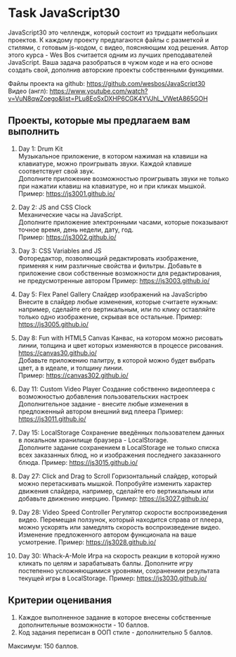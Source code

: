 # Task JavaScript30

JavaScript30 это челлендж, который состоит из тридцати небольших проектов. К каждому проекту предлагаются файлы с разметкой и стилями, с готовым js-кодом, с видео, поясняющим ход решения.  Автор этого курса - Wes Bos считается одним из лучших преподавателей JavaScript.
Ваша задача разобраться в чужом коде и на его основе создать свой, дополнив авторские проекты собственными функциями.

Файлы проекта на github: https://github.com/wesbos/JavaScript30  
Видео (англ): https://www.youtube.com/watch?v=VuN8qwZoego&list=PLu8EoSxDXHP6CGK4YVJhL_VWetA865GOH

## Проекты, которые мы предлагаем вам выполнить

1. Day 1: Drum Kit  
Музыкальное приложение, в котором нажимая на клавиши на клавиатуре, можно проигрывать звуки. Каждой клавише соответствует свой звук.    
Дополните приложение возможностью проигрывать звуки не только при нажатии клавиш на клавиатуре, но и при кликах мышкой.  
Пример: https://js3001.github.io/  

2. Day 2: JS and CSS Clock  
Механические часы на JavaScript.  
Дополните приложение электронными часами, которые показывают точное время, день недели, дату, год.  
Пример: https://js3002.github.io/

3. Day 3: CSS Variables and JS  
Фоторедактор, позволяющий редактировать изображение, применяя к ним различные свойства и фильтры.
Добавьте в приложение свои собственные возможности для редактирования, не предусмотренные автором
Пример: https://js3003.github.io/

4. Day 5: Flex Panel Gallery
Слайдер изображений на JavaScriptю  
Внесите в слайдер любые изменения, которые считаете нужным: например, сделайте его вертикальным, или по клику оставляйте только одно изображение, скрывая все остальные.
Пример: https://js3005.github.io/

5. Day 8: Fun with HTML5 Canvas
Канвас, на котором можно рисовать линии, толщина и цвет которых изменяются в процессе рисования.  
https://canvas30.github.io/  
Добавьте приложению палитру, в которой можно будет выбрать цвет, а в идеале, и толщину линии.  
Пример: https://canvas302.github.io/

6. Day 11: Custom Video Player
Создание собственно видеоплеера с возможностью добавления пользовательских настроек
Дополнительное задание - внесите любые изменения в предложенный автором внешний вид плеера
Пример: https://js3011.github.io/

7. Day 15: LocalStorage
Сохранение введённых пользователем данных в локальном хранилище браузера - LocalStorage.   
Дополните задание сохранением в LocalStorage не только списка всех заказанных блюд, но и изображения последнего заказанного блюда.
Пример: https://js3015.github.io/

8. Day 27: Click and Drag to Scroll
Горизонтальный слайдер, который можно перетаскивать мышкой. 
Попробуйте изменить характер движения слайдера, например, сделайте его вертикальным или добавьте движению инерцию.
Пример: https://js3027.github.io/

9. Day 28: Video Speed Controller
Регулятор скорости воспроизведения видео. Перемещая ползунок, который находится справа от плеера, можно ускорять или замедлять скорость воспроизведение видео. 
Изменение предложенного автором функционала на ваше усмотрение.
Пример: https://js3028.github.io/

10. Day 30: Whack-A-Mole
Игра на скорость реакции в которой нужно кликать по целям и зарабатывать баллы.
Дополните игру постепенно усложняющимися уровнями, сохранениеи результата текущей игры в LocalStorage. 
Пример: https://js3030.github.io/

## Критерии оценивания

1. Каждое выполненное задание в которое внесены собственные дополнительные возможности - 10 баллов.
2. Код задания переписан в ООП стиле - дополнительно 5 баллов.

Максимум: 150 баллов.

